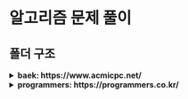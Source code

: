 # 알고리즘 문제 풀이

## 폴더 구조

<details>
<summary style="font-weight: bold">baek: https://www.acmicpc.net/</summary>
<div markdown="1">

- 1182 (부분수열의 합): https://www.acmicpc.net/problem/1182
- 2839 (설탕배달): https://www.acmicpc.net/problem/2839
- 7568 (덩치): https://www.acmicpc.net/problem/7568
- 15649 (N과 M(1)): https://www.acmicpc.net/problem/15649
- 15651 (N과 M(2)): https://www.acmicpc.net/problem/15651
</div>
</details>

<details>
<summary style="font-weight: bold">programmers: https://programmers.co.kr/</summary>
<div markdown="1">

  - coding_test_practice (코딩 테스트 연습)
    - stack_and_queue (스택/큐)
      - stock_price/main.cpp (주식가격): https://programmers.co.kr/learn/courses/30/lessons/42584
      - function_dev/main.cpp (기능개발): https://programmers.co.kr/learn/courses/30/lessons/42586
      - bridge_truck (다리를 지나는 트럭): https://programmers.co.kr/learn/courses/30/lessons/42583
- coding_test_practice (코딩 테스트 연습) - stack_and_queue (스택/큐) - stock_price/main.cpp (주식가격): https://programmers.co.kr/learn/courses/30/lessons/42584 - function_dev/main.cpp (기능개발): https://programmers.co.kr/learn/courses/30/lessons/42586 - bridge_truck (다리를 지나는 트럭): https://programmers.co.kr/learn/courses/30/lessons/42583
</div>
</details>
